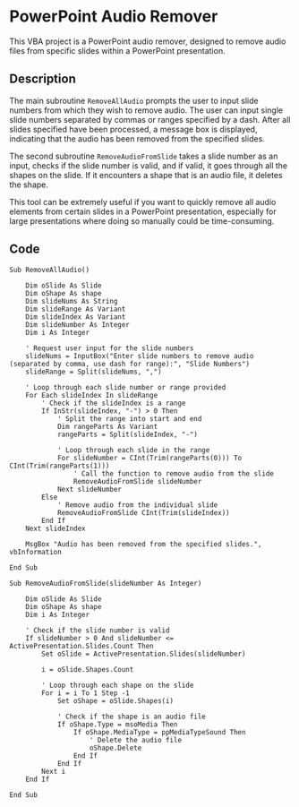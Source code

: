 # PowerPoint Audio Remover

This VBA project is a PowerPoint audio remover, designed to remove audio files from specific slides within a PowerPoint presentation.

## Description

The main subroutine `RemoveAllAudio` prompts the user to input slide numbers from which they wish to remove audio. The user can input single slide numbers separated by commas or ranges specified by a dash. After all slides specified have been processed, a message box is displayed, indicating that the audio has been removed from the specified slides.

The second subroutine `RemoveAudioFromSlide` takes a slide number as an input, checks if the slide number is valid, and if valid, it goes through all the shapes on the slide. If it encounters a shape that is an audio file, it deletes the shape.

This tool can be extremely useful if you want to quickly remove all audio elements from certain slides in a PowerPoint presentation, especially for large presentations where doing so manually could be time-consuming.

## Code

```vba
Sub RemoveAllAudio()

    Dim oSlide As Slide
    Dim oShape As shape
    Dim slideNums As String
    Dim slideRange As Variant
    Dim slideIndex As Variant
    Dim slideNumber As Integer
    Dim i As Integer
    
    ' Request user input for the slide numbers
    slideNums = InputBox("Enter slide numbers to remove audio (separated by comma, use dash for range):", "Slide Numbers")
    slideRange = Split(slideNums, ",")
    
    ' Loop through each slide number or range provided
    For Each slideIndex In slideRange
        ' Check if the slideIndex is a range
        If InStr(slideIndex, "-") > 0 Then
            ' Split the range into start and end
            Dim rangeParts As Variant
            rangeParts = Split(slideIndex, "-")
            
            ' Loop through each slide in the range
            For slideNumber = CInt(Trim(rangeParts(0))) To CInt(Trim(rangeParts(1)))
                ' Call the function to remove audio from the slide
                RemoveAudioFromSlide slideNumber
            Next slideNumber
        Else
            ' Remove audio from the individual slide
            RemoveAudioFromSlide CInt(Trim(slideIndex))
        End If
    Next slideIndex
    
    MsgBox "Audio has been removed from the specified slides.", vbInformation

End Sub

Sub RemoveAudioFromSlide(slideNumber As Integer)

    Dim oSlide As Slide
    Dim oShape As shape
    Dim i As Integer
    
    ' Check if the slide number is valid
    If slideNumber > 0 And slideNumber <= ActivePresentation.Slides.Count Then
        Set oSlide = ActivePresentation.Slides(slideNumber)
        
        i = oSlide.Shapes.Count
        
        ' Loop through each shape on the slide
        For i = i To 1 Step -1
            Set oShape = oSlide.Shapes(i)
            
            ' Check if the shape is an audio file
            If oShape.Type = msoMedia Then
                If oShape.MediaType = ppMediaTypeSound Then
                    ' Delete the audio file
                    oShape.Delete
                End If
            End If
        Next i
    End If

End Sub
